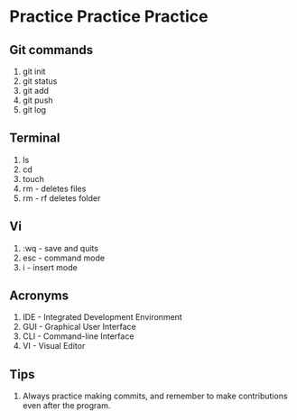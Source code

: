 # Practice Practice Practice

## Git commands
1. git init
1. git status
1. git add
1. git push
1. git log

## Terminal
1. ls
1. cd
1. touch
1. rm - deletes files
1. rm - rf deletes folder

## Vi 
1. :wq - save and quits
1. esc - command mode
1. i - insert mode

## Acronyms
1. IDE - Integrated Development Environment
1. GUI - Graphical User Interface
1. CLI - Command-line Interface
1. VI - Visual Editor
 
 ## Tips 
 1. Always practice making commits, and remember to make contributions even after the program.
 
